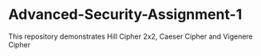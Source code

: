 # Advanced-Security-Assignment-1
This repository demonstrates Hill Cipher 2x2,  Caeser Cipher and Vigenere Cipher
